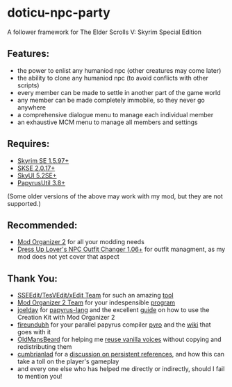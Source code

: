 # doticu-npc-party
A follower framework for The Elder Scrolls V: Skyrim Special Edition

## Features:
- the power to enlist any humaniod npc (other creatures may come later)
- the ability to clone any humaniod npc (to avoid conflicts with other scripts)
- every member can be made to settle in another part of the game world
- any member can be made completely immobile, so they never go anywhere
- a comprehensive dialogue menu to manage each individual member
- an exhaustive MCM menu to manage all members and settings

## Requires:
- [Skyrim SE 1.5.97+](https://store.steampowered.com/app/489830/The_Elder_Scrolls_V_Skyrim_Special_Edition/)
- [SKSE 2.0.17+](https://skse.silverlock.org/)
- [SkyUI 5.2SE+](https://www.nexusmods.com/skyrimspecialedition/mods/12604)
- [PapyrusUtil 3.8+](https://www.nexusmods.com/skyrimspecialedition/mods/13048)

(Some older versions of the above may work with my mod, but they are not supported.)

## Recommended:
- [Mod Organizer 2](https://www.nexusmods.com/skyrimspecialedition/mods/6194) for all your modding needs
- [Dress Up Lover's NPC Outfit Changer 1.06+](https://www.nexusmods.com/skyrimspecialedition/mods/28736) for outfit managment, as my mod does not yet cover that aspect


## Thank You:
- [SSEEdit/TesVEdit/xEdit Team](https://github.com/TES5Edit/TES5Edit) for such an amazing [tool](https://www.nexusmods.com/skyrimspecialedition/mods/164)
- [Mod Organizer 2 Team](https://github.com/ModOrganizer2) for your indespensible [program](https://www.nexusmods.com/skyrimspecialedition/mods/6194)
- [joelday](https://github.com/joelday) for [papyrus-lang](https://github.com/joelday/papyrus-lang) and the excellent [guide](https://github.com/joelday/papyrus-lang/wiki/Using-Mod-Organizer-2) on how to use the Creation Kit with Mod Organizer 2
- [fireundubh](https://github.com/fireundubh) for your parallel papyrus compiler [pyro](https://github.com/fireundubh/pyro) and the [wiki](https://wiki.fireundubh.com/pyro) that goes with it
- [OldMansBeard](https://forums.nexusmods.com/index.php?/user/3897072-oldmansbeard/) for helping me [reuse vanilla voices](https://forums.nexusmods.com/index.php?/topic/8223653-reusing-voice-files/) without copying and redistributing them
- [cumbrianlad](https://forums.nexusmods.com/index.php?/user/31338325-cumbrianlad/) for a [discussion on persistent references](https://forums.nexusmods.com/index.php?/topic/8082738-is-512-persistent-actor-references-bad/), and how this can take a toll on the player's gameplay
- and every one else who has helped me directly or indirectly, should I fail to mention you!
